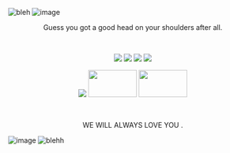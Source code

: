
![bleh](https://github.com/user-attachments/assets/02dbe5b0-55b3-4b62-a58b-269588a8e113)
![image](https://github.com/user-attachments/assets/7e886732-67be-40b2-88b0-4cf8266eadd0)
<p align="center"> Guess you got a good head on your shoulders after
all.


  <p align="center"> ![](https://64.media.tumblr.com/4a13830dd275bcafd1482e1dbb1fc45e/473928ea48888009-f0/s100x200/a8cd6e26130895738be1887f4bbdebaa7a0b4689.gifv)  ![](https://64.media.tumblr.com/f7a17f59e95eb7fcd017593b883dcc1e/473928ea48888009-ea/s100x200/ff67e135948c4e932682f378eb8db205fde53b4d.gifv) ![](https://64.media.tumblr.com/a1555693a5eda94e1d74a1a7b35f92d4/6f072ea04e7b6c72-6b/s100x200/61ae346913a21790d4d30286434b85589a3db7e7.gifv) ![](https://64.media.tumblr.com/fa02b46b8b5500870223b2129d7218a9/473928ea48888009-8b/s100x200/2497b93bee99cd43c3e6de6886b7b3bc46bcced7.pnj)  <p align="center"> ![](https://64.media.tumblr.com/7e3851edaf934bdf90c4e477bbf39c92/ff58a3af22f3bbb7-65/s100x200/b47f0f6bcee75a19770a2e78967b2a6964089d5d.pnj) <img height="55" width="98" src="https://64.media.tumblr.com/f3e14a44eb83d0030a9c7483901797a2/78febdebb9940f83-f6/s250x400/fe7b8dae717bfc2474e75aff4cf81ae5af96ab60.gifv"  /> <img height="55" width="98" src="https://64.media.tumblr.com/32f351e22a2ecf0d86b29862f866d602/78febdebb9940f83-c6/s250x400/f1c9b320e49faa716329d49e71ada6c604cb331e.gifv" /> </p> 
  
  
<p align="center"> WE WILL ALWAYS LOVE YOU .

![image](https://github.com/user-attachments/assets/2d8fd741-e2c2-4149-8166-1dfd94c203bf)
![blehh](https://github.com/user-attachments/assets/75666adf-06d2-41a6-821f-fbbf43648475)
